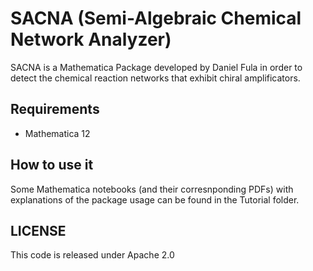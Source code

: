 # SACNA (Semi-Algebraic Chemical Network Analyzer)

SACNA is a Mathematica Package developed by Daniel Fula in order to detect the chemical reaction networks that exhibit chiral
amplificators.

## Requirements

* Mathematica 12

## How to use it
Some Mathematica notebooks (and their corresnponding PDFs) with explanations of the package usage can be found in the Tutorial folder.

## LICENSE
This code is released under Apache 2.0

